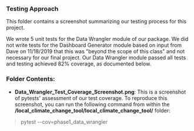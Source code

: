 ### Testing Approach
This folder contains a screenshot summarizing our testing process for this project.

We wrote 5 unit tests for the Data Wrangler module of our package. We did not write tests for the Dashboard Generator module  based on input from Dave on 11/18/2019 that this was "beyond the scope of this class" and not necessary for our final project. Our Data Wrangler module passed all tests and testing achieved 82% coverage, as documented below.

### Folder Contents:

* **Data_Wrangler_Test_Coverage_Screenshot.png**: This is a screenshot of pytests' assessment of our test coverage. To reproduce this screenshot, you can run the following command from within the **/local_climate_change_tool/local_climate_change_tool/** folder:

> pytest --cov=phase1_data_wrangler

